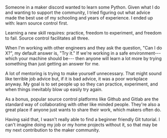 Someone in a maker discord wanted to learn some Python. Given what I do and wanting to support the community, I tried figuring out what advice made the best use of my schooling and years of experience. I ended up with: learn source control first.

Learning a new skill requires: practice, freedom to experiment, and freedom to fail. Source control facilitates all three.

When I'm working with other engineers and they ask the question, "Can I do X?", my default answer is, "Try it." If we're working in a safe environment--- which your machine should be--- then anyone will learn a lot more by trying something than just getting an answer for me.

A lot of mentoring is trying to make yourself unnecessary. That might sound like terrible job advice but, if it is bad advice, it was a poor workplace anyway. My goal is to set people up so they can practice, experiment, and when things inevitably blow up easily try again.

As a bonus, popular source control platforms like Github and Gitlab are the standard way of collaborating with other like minded people. They're also a great place if anyone just wants to share their work, which makers often do.

Having said that, I wasn't really able to find a beginner friendly Git tutorial. I can't imagine doing my job or my home projects without it, so that may be my next contribution to the maker community.